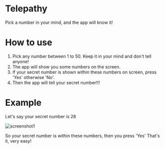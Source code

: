# Telepathy
Pick a number in your mind, and the app will know it!

# How to use
1. Pick any number between 1 to 50. Keep it in your mind and don't tell anyone!
2. The app will show you some numbers on the screen.
3. If your secret number is shown within these numbers on screen, press 'Yes' otherwise 'No'.
4. Then the app will tell your secret number!!!

# Example
Let's say your secret number is 28

![screenshot1](https://cloud.githubusercontent.com/assets/22902303/24325116/03163fda-1169-11e7-9413-b6b0c825656b.png)

So your secret number is within these numbers, then you press 'Yes'
That's it, very easy!

